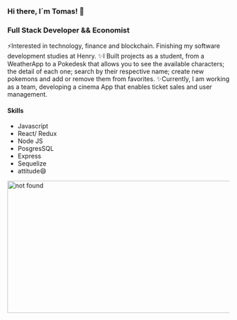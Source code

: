 ### Hi there,  I´m Tomas! 👋

<h3>Full Stack Developer && Economist</h3>

⚡Interested in technology, finance and blockchain.
Finishing my software development studies at Henry.
✨I Built projects as a student, from a WeatherApp to a Pokedesk that allows you to see the available characters; the detail of each one; search by their respective name; create new  pokemons and add or remove them from favorites.
✨Currently, I am working as a team, developing a cinema App that enables ticket sales and user management.
<h4>Skills</h4>
<ul>
	<li>Javascript</li>
	<li>React/ Redux</li>
	<li>Node JS</li>
  <li>PosgresSQL</li>
  <li>Express</li>
  <li>Sequelize</li>
  <li>attitude😄</li>
</ul>

<img src="https://images6.alphacoders.com/430/430889.jpg" alt="not found" height=300px width= 550px />
<!--
**Tomasberro/Tomasberro** is a ✨ _special_ ✨ repository because its `README.md` (this file) appears on your GitHub profile.

Here are some ideas to get you started:

- 🔭 I’m currently working on ...
- 🌱 I’m currently learning ...
- 👯 I’m looking to collaborate on ...
- 🤔 I’m looking for help with ...
- 💬 Ask me about ...
- 📫 How to reach me: ...
- 😄 Pronouns: ...
- ⚡ Fun fact: ...
-->
